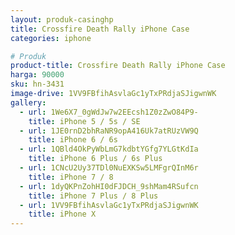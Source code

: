 ```yaml
---
layout: produk-casinghp
title: Crossfire Death Rally iPhone Case
categories: iphone

# Produk
product-title: Crossfire Death Rally iPhone Case
harga: 90000
sku: hn-3431
image-drive: 1VV9FBfihAsvlaGc1yTxPRdjaSJigwnWK
gallery:
  - url: 1We6X7_0gWdJw7w2EEcsh1Z0zZwO84P9-
    title: iPhone 5 / 5s / SE
  - url: 1JE0rnD2bhRaNR9opA416Uk7atRUzVW9Q
    title: iPhone 6 / 6s
  - url: 1QBld4OkPyWbLmG7kdbtYGfg7YLGtKdIa
    title: iPhone 6 Plus / 6s Plus
  - url: 1CNcU2Uy37TDl0NuEXKSw5LMFgrQInM6r
    title: iPhone 7 / 8
  - url: 1dyQKPnZohHI0dFJDCH_9shMam4RSufcn
    title: iPhone 7 Plus / 8 Plus
  - url: 1VV9FBfihAsvlaGc1yTxPRdjaSJigwnWK
    title: iPhone X
---
```

